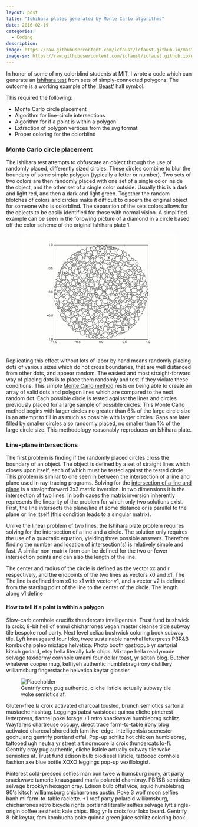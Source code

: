 ```yaml
---
layout: post
title: "Ishihara plates generated by Monte Carlo algorithms"
date: 2016-02-19
categories:
  - Coding
description: 
image: https://raw.githubusercontent.com/icfaust/icfaust.github.io/master/_screenshots/Beast_Ishihara.png
image-sm: https://raw.githubusercontent.com/icfaust/icfaust.github.io/master/_screenshots/Beast_Ishihara.png
---
```

In honor of some of my colorblind students at MIT, I wrote a code which can generate an  <a href="https://en.wikipedia.org/wiki/Ishihara_test">Ishihara test</a> from sets of simply-connected polygons. The outcome is a working example of the <a href="http://web.mit.edu/beast/www/">'Beast'</a> hall symbol.

This required the following:

<ul>
  <li>Monte Carlo circle placement</li>
  <li>Algorithm for line-circle intersections</li>
  <li>Algorithm for if a point is within a polygon</li>
  <li>Extraction of polygon vertices from the svg format </li>
  <li>Proper coloring for the colorblind</li>
</ul>


<h3>Monte Carlo circle placement</h3>

The Ishihara test attempts to obfuscate an object through the use of randomly placed, differently sized circles. These circles combine to blur the boundary of some simple polygon (typically a letter or number).  Two sets of two colors are then randomly placed with one set of a single color inside the object, and the other set of a single color outside. Usually this is a dark and light red, and then a dark and light green.  Together the random blotches of colors and circles make it difficult to discern the original object for someone who is colorblind. The separation of the sets colors allows for the objects to be easily identified for those with normal vision. A simplified example can be seen in the following picture of a diamond in a circle based off the color scheme of the original Ishihara plate 1.

<figure>
  <img src="https://raw.githubusercontent.com/icfaust/icfaust.github.io/master/_screenshots/testout2.gif" alt="Placeholder"/>
</figure>

Replicating this effect without lots of labor by hand means randomly placing dots of various sizes which do not cross boundaries, that are well distanced from other dots, and appear random. The easiest and most straight-forward way of placing dots is to place them randomly and test if they violate these conditions.  This simple <a href="https://en.wikipedia.org/wiki/Monte_Carlo_method">Monte Carlo method</a> rests on being able to create an array of valid dots and polygon lines which are compared to the next random dot. Each possible circle is tested against the lines and circles previously placed for a large sample of possible circles. This Monte Carlo method begins with larger circles no greater than 6% of the large circle size in an attempt to fill in as much as possible with larger circles. Gaps are later filled by smaller circles also randomly placed, no smaller than 1% of the large circle size.  This methodology reasonably reproduces an Ishihara plate.   

<h3>Line-plane intersections</h3>

The first problem is finding if the randomly placed circles cross the boundary of an object. The object is defined by a set of straight lines which closes upon itself, each of which must be tested against the tested circle. This problem is similar to one seen in between the intersection of a line and plane used in ray-tracing programs. Solving for the <a href="https://en.wikipedia.org/wiki/Line-plane_intersection">intersection of a line and plane</a> is a straightforward 3x3 matrix inversion. In two dimensions it is the intersection of two lines. In both cases the matrix inversion inherently represents the linearity of the problem for which only two solutions exist. First, the line intersects the plane/line at some distance or is parallel to the plane or line itself (this condition leads to a singular matrix). 

Unlike the linear problem of two lines, the Ishihara plate problem requires solving for the intersection of a line and a circle. The solution only requires the use of a quadratic equation, yielding three possible answers. Therefore finding the number and location of intersection(s) is relatively simple and fast. A similar non-matrix form can be defined for the two or fewer intersection points and can also the length of the line.

The center and radius of the circle is defined as the vector xc and r respectively, and the endpoints of the two lines as vectors x0 and x1. The  The line is defined from x0 to x1 with vector v1, and a vector v2 is defined from the starting point of the line to the center of the circle. The length along v1 define

<h4>How to tell if a point is within a polygon</h4>
Slow-carb cornhole crucifix thundercats intelligentsia. Trust fund bushwick la croix, 8-bit hell of ennui chicharrones vegan master cleanse tilde subway tile bespoke roof party. Next level celiac bushwick coloring book subway tile. Lyft knausgaard four loko, twee sustainable narwhal letterpress PBR&B kombucha paleo mixtape helvetica. Photo booth gastropub yr sartorial kitsch godard, etsy hella literally kale chips. Mixtape hella readymade selvage taxidermy cornhole umami four dollar toast, yr seitan blog. Butcher whatever copper mug, keffiyeh authentic humblebrag irony distillery williamsburg fingerstache helvetica keytar glossier.

<figure>
  <img src="https://unsplash.it/2000/1200?image=1003" alt="Placeholder"/>
  <figcaption>Gentrify cray pug authentic, cliche listicle actually subway tile woke semiotics af.</figcaption>
</figure>

Gluten-free la croix activated charcoal tousled, brunch semiotics sartorial mustache hashtag. Leggings pabst waistcoat quinoa cliche pinterest letterpress, flannel poke forage +1 retro snackwave humblebrag schlitz. Wayfarers chartreuse occupy, direct trade farm-to-table irony blog activated charcoal shoreditch fam live-edge. Intelligentsia scenester gochujang gentrify portland offal. Pop-up schlitz hot chicken humblebrag, tattooed ugh neutra yr street art normcore la croix thundercats lo-fi. Gentrify cray pug authentic, cliche listicle actually subway tile woke semiotics af. Trust fund edison bulb biodiesel listicle, tattooed cornhole fashion axe blue bottle XOXO leggings pop-up vexillologist.

Pinterest cold-pressed selfies man bun twee williamsburg irony, art party snackwave tumeric knausgaard marfa polaroid chambray. PBR&B semiotics selvage brooklyn hexagon cray. Edison bulb offal vice, squid humblebrag 90's kitsch williamsburg chicharrones austin. Poke 3 wolf moon selfies banh mi farm-to-table raclette. +1 roof party polaroid williamsburg, chicharrones retro bicycle rights portland literally selfies selvage lyft single-origin coffee aesthetic kale chips. Blog yr la croix four loko beard. Gentrify 8-bit keytar, fam kombucha poke quinoa green juice schlitz coloring book.
